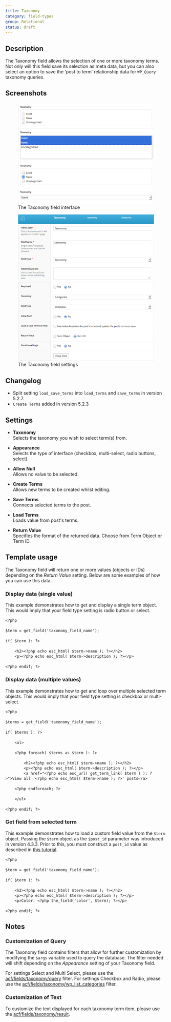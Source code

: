 ```yaml
---
title: Taxonomy
category: field-types
group: Relational
status: draft
---
```


## Description
The Taxonomy field allows the selection of one or more taxonomy terms. Not only will this field save its selection as meta data, but you can also select an option to save the ‘post to term’ relationship data for `WP_Query` taxonomy queries.

## Screenshots
<div class="gallery">
	<figure>
		<a href="https://raw.githubusercontent.com/AdvancedCustomFields/docs/master/assets/acf-taxonomy-field-interface.jpg">
			<img src="https://raw.githubusercontent.com/AdvancedCustomFields/docs/master/assets/acf-taxonomy-field-interface.jpg" alt="A Taxonomy field that allows you to select from a list of options" />
		</a>
		<figcaption>The Taxonomy field interface</figcaption>
	</figure>
	<figure>
		<a href="https://raw.githubusercontent.com/AdvancedCustomFields/docs/master/assets/acf-taxonomy-field-settings.jpg">
			<img src="https://raw.githubusercontent.com/AdvancedCustomFields/docs/master/assets/acf-taxonomy-field-settings.jpg" alt="List of field settings shown when setting up a Taxonomy field" />
		</a>
		<figcaption>The Taxonomy field settings</figcaption>
	</figure>
</div>

## Changelog
- Split setting `load_save_terms` into `load_terms` and `save_terms` in version 5.2.7.
- `Create Terms` added in version 5.2.3

## Settings
- **Taxonomy**  
  Selects the taxonomy you wish to select term(s) from.
  
- **Appearance**  
  Selects the type of interface (checkbox, multi-select, radio buttons, select).
  
- **Allow Null**  
  Allows no value to be selected.
  
- **Create Terms**  
  Allows new terms to be created whilst editing.
  
- **Save Terms**  
  Connects selected terms to the post.
  
- **Load Terms**  
  Loads value from post's terms.
  
- **Return Value**  
  Specifies the format of the returned data. Choose from Term Object or Term ID.

## Template usage  
The Taxonomy field will return one or more values (objects or IDs) depending on the _Return Value_ setting. Below are some examples of how you can use this data.

### Display data (single value)
This example demonstrates how to get and display a single term object. This would imply that your field type setting is radio button or select.
```
<?php 

$term = get_field('taxonomy_field_name');

if( $term ): ?>

    <h2><?php echo esc_html( $term->name ); ?></h2>
    <p><?php echo esc_html( $term->description ); ?></p>

<?php endif; ?>
```

### Display data (multiple values)
This example demonstrates how to get and loop over multiple selected term objects. This would imply that your field type setting is checkbox or multi-select.
```
<?php 

$terms = get_field('taxonomy_field_name');

if( $terms ): ?>

    <ul>

    <?php foreach( $terms as $term ): ?>

        <h2><?php echo esc_html( $term->name ); ?></h2>
        <p><?php echo esc_html( $term->description ); ?></p>
        <a href="<?php echo esc_url( get_term_link( $term ) ); ?>">View all '<?php echo esc_html( $term->name ); ?>' posts</a>

    <?php endforeach; ?>

    </ul>

<?php endif; ?>
```

### Get field from selected term
This example demonstrates how to load a custom field value from the `$term` object. Passing the `$term` object as the `$post_id` parameter was introduced in version 4.3.3. Prior to this, you must construct a `post_id` value as described in [this tutorial](https://www.advancedcustomfields.com/resources/get-values-from-a-taxonomy-term/).
```
<?php 

$term = get_field('taxonomy_field_name');

if( $term ): ?>

    <h2><?php echo esc_html( $term->name ); ?></h2>
    <p><?php echo esc_html( $term->description ); ?></p>
    <p>Color: <?php the_field('color', $term); ?></p>

<?php endif; ?>
```

## Notes

### Customization of Query
The Taxonomy field contains filters that allow for further customization by modifying the `$args` variable used to query the database. The filter needed will shift depending on the _Appearance_ setting of your Taxonomy field.

For settings Select and Multi Select, please use the [acf/fields/taxonomy/query](https://www.advancedcustomfields.com/resources/acf-fields-taxonomy-query/) filter.
For settings Checkbox and Radio, please use the [acf/fields/taxonomy/wp_list_categories](https://www.advancedcustomfields.com/resources/acf-fields-taxonomy-wp_list_categories/) filter.

### Customization of Text
To customize the text displayed for each taxonomy term item, please use the [acf/fields/taxonomy/result](https://www.advancedcustomfields.com/resources/acf-fields-taxonomy-result/).
